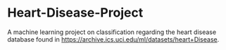 # Heart-Disease-Project
A machine learning project on classification regarding the heart disease database found in https://archive.ics.uci.edu/ml/datasets/heart+Disease.
